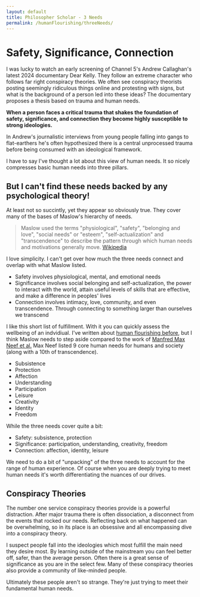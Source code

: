 ```yaml
---
layout: default
title: Philosopher Scholar - 3 Needs
permalink: /humanFlourishing/threeNeeds/
---
```


# Safety, Significance, Connection

I was lucky to watch an early screening of Channel 5's Andrew Callaghan's latest 2024 documentary Dear Kelly. They follow an extreme character who follows far right conspiracy theories. We often see conspiracy theorists posting seemingly ridiculous things online and protesting with signs, but what is the background of a person led into these ideas? The documentary proposes a thesis based on trauma and human needs.

__When a person faces a critical trauma that shakes the foundation of safety, significance, and connection they become highly susceptible to strong ideologies.__

In Andrew's journalistic interviews from young people falling into gangs to flat-earthers he's often hypothesized there is a central unprocessed trauma before being consumed with an ideological framework.

I have to say I've thought a lot about this view of human needs. It so nicely compresses basic human needs into three pillars.

## But I can't find these needs backed by any psychological theory! 

At least not so succintly, yet they appear so obviously true. They cover many of the bases of Maslow's hierarchy of needs.

> Maslow used the terms "physiological", "safety", "belonging and love", "social needs" or "esteem", "self-actualization" and "transcendence" to describe the pattern through which human needs and motivations generally move. [Wikipedia](https://en.wikipedia.org/wiki/Maslow%27s_hierarchy_of_needs)

I love simplicity. I can't get over how much the three needs connect and overlap with what Maslow listed.

- Safety involves physiological, mental, and emotional needs
- Significance involves social belonging and self-actualization, the power to interact with the world, attain useful levels of skills that are effective, and make a difference in peoples' lives
- Connection involves intimacy, love, community, and even transcendence. Through connecting to something larger than ourselves we transcend

I like this short list of fulfillment. With it you can quickly assess the wellbeing of an indvidiual. I've written about [human flourishing before](/humanFlourishing/), but I think Maslow needs to step aside compared to the work of [Manfred Max Neef et al.](https://en.wikipedia.org/wiki/Manfred_Max-Neef%27s_Fundamental_human_needs) Max Neef listed 9 core human needs for humans and society (along with a 10th of transcendence). 

- Subsistence
- Protection
- Affection
- Understanding 
- Participation
- Leisure
- Creativity
- Identity
- Freedom

While the three needs cover quite a bit:

- Safety: subsistence, protection
- Significance: participation, understanding, creativity, freedom
- Connection: affection, identity, leisure

We need to do a bit of "unpacking" of the three needs to account for the range of human experience. Of course when you are deeply trying to meet human needs it's worth differentiating the nuances of our drives. 

## Conspiracy Theories

The number one service conspiracy theories provide is a powerful distraction. After major trauma there is often dissociation, a disconnect from the events that rocked our needs. Reflecting back on what happened can be overwhelming, so in its place is an obsessive and all encompassing dive into a conspiracy theory. 

I suspect people fall into the ideologies which most fulfill the main need they desire most. By learning outside of the mainstream you can feel better off, safer, than the average person. Often there is a great sense of significance as you are in the select few. Many of these conspiracy theories also provide a community of like-minded people. 

Ultimately these people aren't so strange. They're just trying to meet their fundamental human needs.